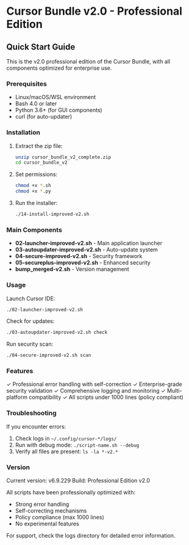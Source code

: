 # Cursor Bundle v2.0 - Professional Edition

## Quick Start Guide

This is the v2.0 professional edition of the Cursor Bundle, with all components optimized for enterprise use.

### Prerequisites

- Linux/macOS/WSL environment
- Bash 4.0 or later
- Python 3.6+ (for GUI components)
- curl (for auto-updater)

### Installation

1. Extract the zip file:
   ```bash
   unzip cursor_bundle_v2_complete.zip
   cd cursor_bundle_v2
   ```

2. Set permissions:
   ```bash
   chmod +x *.sh
   chmod +x *.py
   ```

3. Run the installer:
   ```bash
   ./14-install-improved-v2.sh
   ```

### Main Components

- **02-launcher-improved-v2.sh** - Main application launcher
- **03-autoupdater-improved-v2.sh** - Auto-update system
- **04-secure-improved-v2.sh** - Security framework
- **05-secureplus-improved-v2.sh** - Enhanced security
- **bump_merged-v2.sh** - Version management

### Usage

Launch Cursor IDE:
```bash
./02-launcher-improved-v2.sh
```

Check for updates:
```bash
./03-autoupdater-improved-v2.sh check
```

Run security scan:
```bash
./04-secure-improved-v2.sh scan
```

### Features

✓ Professional error handling with self-correction
✓ Enterprise-grade security validation
✓ Comprehensive logging and monitoring
✓ Multi-platform compatibility
✓ All scripts under 1000 lines (policy compliant)

### Troubleshooting

If you encounter errors:

1. Check logs in `~/.config/cursor-*/logs/`
2. Run with debug mode: `./script-name.sh --debug`
3. Verify all files are present: `ls -la *-v2.*`

### Version

Current version: v6.9.229
Build: Professional Edition v2.0

All scripts have been professionally optimized with:
- Strong error handling
- Self-correcting mechanisms
- Policy compliance (max 1000 lines)
- No experimental features

For support, check the logs directory for detailed error information.